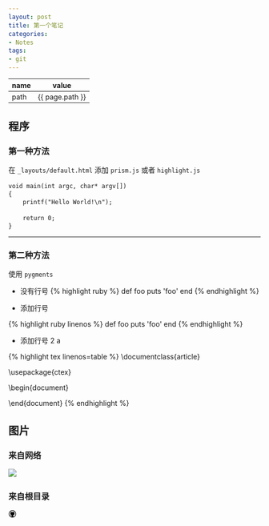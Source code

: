 ```yaml
---
layout: post
title: 第一个笔记
categories:
- Notes
tags:
- git
---
```


name | value
-----|-----
path | {{ page.path }}

## 程序

### 第一种方法

在 `_layouts/default.html` 添加 `prism.js` 或者 `highlight.js`

```language-c
void main(int argc, char* argv[])
{
    printf("Hello World!\n");
        
    return 0;
}
```


------

### 第二种方法
使用 `pygments`

 - 没有行号
{% highlight ruby %}
def foo
  puts 'foo'
end
{% endhighlight %}


 - 添加行号

{% highlight ruby linenos %}
def foo
  puts 'foo'
end
{% endhighlight %}


 - 添加行号 2 a

{% highlight tex linenos=table %}
\documentclass{article}

\usepackage{ctex}

\begin{document}

\end{document}
{% endhighlight %}





## 图片

### 来自网络
 ![](http://www.baidu.com/img/bdlogo.gif)
 
### 来自根目录
![](/images/github.png)




